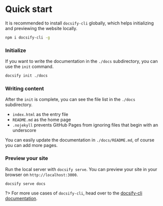 # Quick start

It is recommended to install `docsify-cli` globally, which helps initializing and previewing the website locally.

```bash
npm i docsify-cli -g
```

### Initialize

If you want to write the documentation in the `./docs` subdirectory, you can use the `init` command.

```bash
docsify init ./docs
```

### Writing content

After the `init` is complete, you can see the file list in the `./docs` subdirectory.

- `index.html` as the entry file
- `README.md` as the home page
- `.nojekyll` prevents GitHub Pages from ignoring files that begin with an underscore

You can easily update the documentation in `./docs/README.md`, of course you can add more pages.

### Preview your site

Run the local server with `docsify serve`. You can preview your site in your browser on `http://localhost:3000`.

```bash
docsify serve docs
```

?> For more use cases of `docsify-cli`, head over to the [docsify-cli documentation](https://github.com/docsifyjs/docsify-cli).
